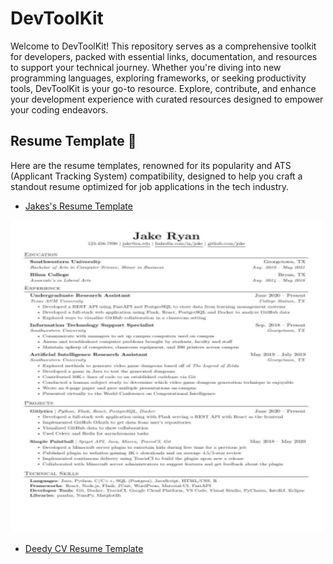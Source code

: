 # DevToolKit

Welcome to DevToolKit! This repository serves as a comprehensive toolkit for developers, packed with essential links, documentation, and resources to support your technical journey. Whether you're diving into new programming languages, exploring frameworks, or seeking productivity tools, DevToolKit is your go-to resource. Explore, contribute, and enhance your development experience with curated resources designed to empower your coding endeavors.


## Resume Template 🗿

Here are the resume templates, renowned for its popularity and ATS (Applicant Tracking System) compatibility, designed to help you craft a standout resume optimized for job applications in the tech industry.

- [Jakes's Resume Template](https://www.overleaf.com/latex/templates/jakes-resume/syzfjbzwjncs)

<img src="https://github.com/Nitesh-thapliyal/DevToolkit/blob/main/assets/jakesResumeTemplate.png" height="500px" width="500px">


- [Deedy CV Resume Template](https://www.overleaf.com/latex/templates/deedy-cv/bjryvfsjdyxz)


